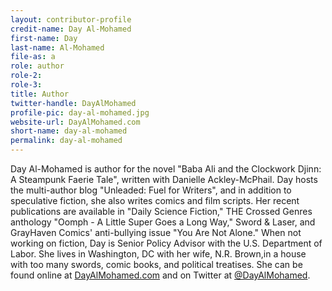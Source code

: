 ```yaml
---
layout: contributor-profile
credit-name: Day Al-Mohamed
first-name: Day
last-name: Al-Mohamed
file-as: a
role: author
role-2:
role-3:
title: Author
twitter-handle: DayAlMohamed
profile-pic: day-al-mohamed.jpg
website-url: DayAlMohamed.com
short-name: day-al-mohamed
permalink: day-al-mohamed
---
```

Day Al-Mohamed is author for the novel "Baba Ali and the Clockwork Djinn: A Steampunk Faerie Tale", written with Danielle Ackley-McPhail. Day hosts the multi-author blog "Unleaded: Fuel for Writers", and in addition to speculative fiction, she also writes comics and film scripts. Her recent publications are available in "Daily Science Fiction," THE Crossed Genres anthology "Oomph - A Little Super Goes a Long Way," Sword & Laser, and GrayHaven Comics' anti-bullying issue "You Are Not Alone." When not working on fiction, Day is Senior Policy Advisor with the U.S. Department of Labor. She lives in Washington, DC with her wife, N.R. Brown,in a house with too many swords, comic books, and political treatises. She can be found online at [DayAlMohamed.com](http://www.DayAlMohamed.com) and on Twitter at [@DayAlMohamed](http"//twitter.com/DayAlMohamed).
